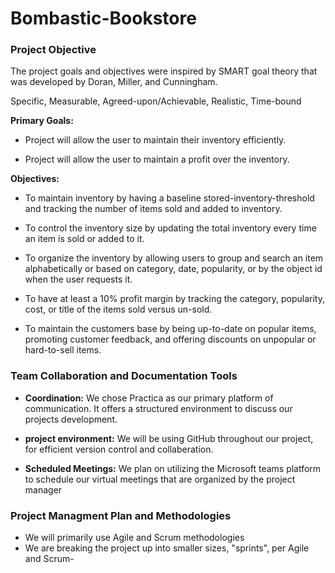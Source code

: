 # Bombastic-Bookstore
### **Project Objective** 

The project goals and objectives were inspired by SMART goal theory that was developed by Doran, Miller, and Cunningham.

Specific, Measurable, Agreed-upon/Achievable, Realistic, Time-bound

**Primary Goals:**

- Project will allow the user to maintain their inventory efficiently.

- Project will allow the user to maintain a profit over the inventory.

**Objectives:** 

- To maintain inventory by having a baseline stored-inventory-threshold and tracking the number of items sold and added to inventory.

- To control the inventory size by updating the total inventory every time an item is sold or added to it.

- To organize the inventory by allowing users to group and search an item alphabetically or based on category, date, popularity, or by the object id when the user requests it.

- To have at least a 10% profit margin by tracking the category, popularity, cost, or title of the items sold versus un-sold.

- To maintain the customers base by being up-to-date on popular items, promoting customer feedback, and offering discounts on unpopular or hard-to-sell items.


### **Team Collaboration and Documentation Tools**
- **Coordination:** We chose Practica as our primary platform of communication. It offers a structured environment to discuss our projects development.
- **project environment:** We will be using GitHub throughout our project, for efficient version control and collaberation.

- **Scheduled Meetings:** We plan on utilizing the Microsoft teams platform to schedule our virtual meetings that are organized by the project manager
### **Project Managment Plan and Methodologies**

- We will primarily use Agile and Scrum methodologies
- We are breaking the project up into smaller sizes, "sprints", per Agile and Scrum- 
